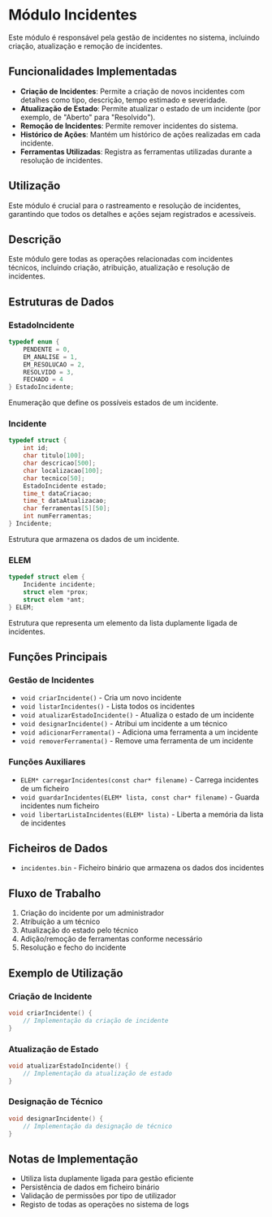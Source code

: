 # Módulo Incidentes

Este módulo é responsável pela gestão de incidentes no sistema, incluindo criação, atualização e remoção de incidentes.

## Funcionalidades Implementadas

- **Criação de Incidentes**: Permite a criação de novos incidentes com detalhes como tipo, descrição, tempo estimado e severidade.
- **Atualização de Estado**: Permite atualizar o estado de um incidente (por exemplo, de "Aberto" para "Resolvido").
- **Remoção de Incidentes**: Permite remover incidentes do sistema.
- **Histórico de Ações**: Mantém um histórico de ações realizadas em cada incidente.
- **Ferramentas Utilizadas**: Registra as ferramentas utilizadas durante a resolução de incidentes.

## Utilização

Este módulo é crucial para o rastreamento e resolução de incidentes, garantindo que todos os detalhes e ações sejam registrados e acessíveis.

## Descrição
Este módulo gere todas as operações relacionadas com incidentes técnicos, incluindo criação, atribuição, atualização e resolução de incidentes.

## Estruturas de Dados

### EstadoIncidente
```c
typedef enum {
    PENDENTE = 0,
    EM_ANALISE = 1,
    EM_RESOLUCAO = 2,
    RESOLVIDO = 3,
    FECHADO = 4
} EstadoIncidente;
```
Enumeração que define os possíveis estados de um incidente.

### Incidente
```c
typedef struct {
    int id;
    char titulo[100];
    char descricao[500];
    char localizacao[100];
    char tecnico[50];
    EstadoIncidente estado;
    time_t dataCriacao;
    time_t dataAtualizacao;
    char ferramentas[5][50];
    int numFerramentas;
} Incidente;
```
Estrutura que armazena os dados de um incidente.

### ELEM
```c
typedef struct elem {
    Incidente incidente;
    struct elem *prox;
    struct elem *ant;
} ELEM;
```
Estrutura que representa um elemento da lista duplamente ligada de incidentes.

## Funções Principais

### Gestão de Incidentes
- `void criarIncidente()` - Cria um novo incidente
- `void listarIncidentes()` - Lista todos os incidentes
- `void atualizarEstadoIncidente()` - Atualiza o estado de um incidente
- `void designarIncidente()` - Atribui um incidente a um técnico
- `void adicionarFerramenta()` - Adiciona uma ferramenta a um incidente
- `void removerFerramenta()` - Remove uma ferramenta de um incidente

### Funções Auxiliares
- `ELEM* carregarIncidentes(const char* filename)` - Carrega incidentes de um ficheiro
- `void guardarIncidentes(ELEM* lista, const char* filename)` - Guarda incidentes num ficheiro
- `void libertarListaIncidentes(ELEM* lista)` - Liberta a memória da lista de incidentes

## Ficheiros de Dados
- `incidentes.bin` - Ficheiro binário que armazena os dados dos incidentes

## Fluxo de Trabalho
1. Criação do incidente por um administrador
2. Atribuição a um técnico
3. Atualização do estado pelo técnico
4. Adição/remoção de ferramentas conforme necessário
5. Resolução e fecho do incidente

## Exemplo de Utilização

### Criação de Incidente
```c
void criarIncidente() {
    // Implementação da criação de incidente
}
```

### Atualização de Estado
```c
void atualizarEstadoIncidente() {
    // Implementação da atualização de estado
}
```

### Designação de Técnico
```c
void designarIncidente() {
    // Implementação da designação de técnico
}
```

## Notas de Implementação
- Utiliza lista duplamente ligada para gestão eficiente
- Persistência de dados em ficheiro binário
- Validação de permissões por tipo de utilizador
- Registo de todas as operações no sistema de logs 